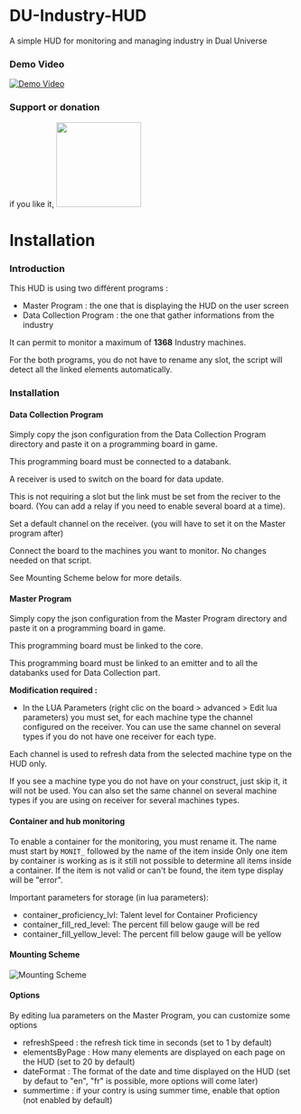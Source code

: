 # DU-Industry-HUD
A simple HUD for monitoring and managing industry in Dual Universe
 
### Demo Video

[![Demo Video](https://img.youtube.com/vi/T-t3QEe9SK4/0.jpg)](https://www.youtube.com/watch?v=T-t3QEe9SK4)

### Support or donation

if you like it, [<img src="https://github.com/Jericho1060/DU-Industry-HUD/blob/main/ressources/images/ko-fi.png?raw=true" width="150">](https://ko-fi.com/jericho1060)

# Installation

### Introduction

This HUD is using two différent programs :

- Master Program : the one that is displaying the HUD on the user screen
- Data Collection Program : the one that gather informations from the industry

It can permit to monitor a maximum of **1368** Industry machines.

For the both programs, you do not have to rename any slot, the script will detect all the linked elements automatically.

### Installation

#### Data Collection Program

Simply copy the json configuration from the Data Collection Program directory and paste it on a programming board in game.

This programming board must be connected to a databank.

A receiver is used to switch on the board for data update.

This is not requiring a slot but the link must be set from the reciver to the board. (You can add a relay if you need to enable several board at a time).

Set a default channel on the receiver. (you will have to set it on the Master program after)

Connect the board to the machines you want to monitor. No changes needed on that script.

See Mounting Scheme below for more details.


#### Master Program

Simply copy the json configuration from the Master Program directory and paste it on a programming board in game.

This programming board must be linked to the core.

This programming board must be linked to an emitter and to all the databanks used for Data Collection part.

**Modification required :**

- In the LUA Parameters (right clic on the board > advanced > Edit lua parameters) you must set, for each machine type the channel configured on the receiver. You can use the same channel on several types if you do not have one receiver for each type.

Each channel is used to refresh data from the selected machine type on the HUD only.

If you see a machine type you do not have on your construct, just skip it, it will not be used.
You can also set the same channel on several machine types if you are using on receiver for several machines types.

#### Container and hub monitoring

To enable a container for the monitoring, you must rename it.
The name must start by `MONIT_` followed by the name of the item inside
Only one item by container is working as is it still not possible to determine all items inside a container.
If the item is not valid or can't be found, the item type display will be "error".

Important parameters for storage (in lua parameters):
- container_proficiency_lvl: Talent level for Container Proficiency
- container_fill_red_level: The percent fill below gauge will be red
- container_fill_yellow_level: The percent fill below gauge will be yellow

#### Mounting Scheme

![Mounting Scheme](https://github.com/Jericho1060/DU-Industry-HUD/blob/main/ressources/images/DU_Industry_HUD_Mounting_2.jpg?raw=true)

#### Options

By editing lua parameters on the Master Program, you can customize some options

- refreshSpeed : the refresh tick time in seconds (set to 1 by default)
- elementsByPage : How many elements are displayed on each page on the HUD (set to 20 by default)
- dateFormat : The format of the date and time displayed on the HUD (set by defaut to "en", "fr" is possible, more options will come later)
- summertime : if your contry is using summer time, enable that option (not enabled by default)
